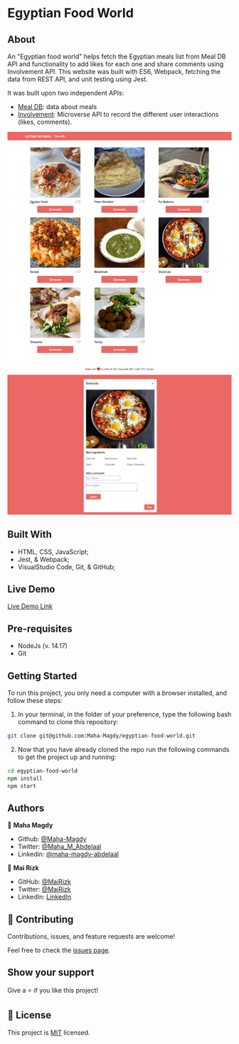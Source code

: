 # Egyptian Food World

## About

An "Egyptian food world" helps fetch the Egyptian meals list from Meal DB API and functionality to add likes for each one and share comments using Involvement API. This website was built with ES6, Webpack, fetching the data from REST API, and unit testing using Jest.

It was built upon two independent APIs:
- [Meal DB](https://www.themealdb.com/api.php): data about meals
- [Involvement](https://www.notion.so/microverse/Involvement-API-869e60b5ad104603aa6db59e08150270): Microverse API to record the different user interactions (likes, comments).

![Screenshot1](/src/screencapture-1.png)
![Screenshot2](/src/screencapture-2.png)

## Built With

- HTML, CSS, JavaScript;
- Jest, & Webpack;
- VisualStudio Code, Git, & GitHub;

## Live Demo

[Live Demo Link]( https://maha-magdy.github.io/egyptian-food-world/ )

## Pre-requisites

- NodeJs (v. 14.17)
- Git
## Getting Started

To run this project, you only need a computer with a browser installed, and follow these steps:


1. In your terminal, in the folder of your preference, type the following bash command to clone this repository:

```sh
git clone git@github.com:Maha-Magdy/egyptian-food-world.git
```

2. Now that you have already cloned the repo run the following commands to get the project up and running:
```sh
cd egyptian-food-world
npm install
npm start
```
## Authors

👤 **Maha Magdy**

- Github: [@Maha-Magdy](https://github.com/Maha-Magdy)
- Twitter: [@Maha_M_Abdelaal](https://twitter.com/Maha_M_Abdelaal)
- Linkedin: [@maha-magdy-abdelaal](https://www.linkedin.com/in/maha-magdy-abdelaal/)

👤 **Mai Rizk**

- GitHub: [@MaiRizk](https://github.com/MaiRizk)
- Twitter: [@MaiRizk](https://twitter.com/MaiRizk16)
- LinkedIn: [LinkedIn](https://www.linkedin.com/in/mai-rizk-252722188/)

## 🤝 Contributing

Contributions, issues, and feature requests are welcome!

Feel free to check the [issues page](https://github.com/Maha-Magdy/egyptian-food-world/issues).

## Show your support

Give a ⭐️ if you like this project!

## 📝 License

This project is [MIT](./LICENSE) licensed.
